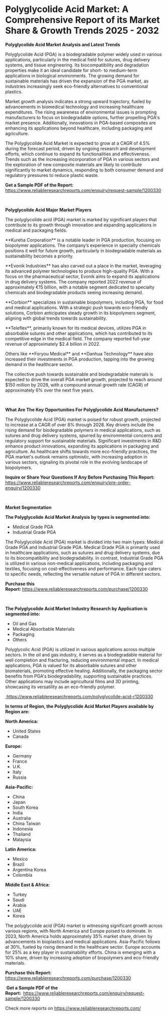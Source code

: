 <p><h1>Polyglycolide Acid Market: A Comprehensive Report of its Market Share & Growth Trends 2025 - 2032</h1></p><p><strong>Polyglycolide Acid Market Analysis and Latest Trends</strong></p>
<p><p>Polyglycolide Acid (PGA) is a biodegradable polymer widely used in various applications, particularly in the medical field for sutures, drug delivery systems, and tissue engineering. Its biocompatibility and degradation properties make it an ideal candidate for short- to medium-term applications in biological environments. The growing demand for sustainable materials has driven the expansion of the PGA market, as industries increasingly seek eco-friendly alternatives to conventional plastics.</p><p>Market growth analysis indicates a strong upward trajectory, fueled by advancements in biomedical technology and increasing healthcare expenditures. The rising awareness of environmental issues is prompting manufacturers to focus on biodegradable options, further propelling PGA's market presence. Additionally, innovations in PGA-based composites are enhancing its applications beyond healthcare, including packaging and agriculture.</p><p>The Polyglycolide Acid Market is expected to grow at a CAGR of 4.5% during the forecast period, driven by ongoing research and development efforts, which continue to expand its functionalities and effectiveness. Trends such as the increasing incorporation of PGA in various sectors and the exploration of new composite materials are likely to contribute significantly to market dynamics, responding to both consumer demand and regulatory pressures to reduce plastic waste.</p></p>
<p><strong>Get a Sample PDF of the Report:&nbsp;</strong> <a href="https://www.reliableresearchreports.com/enquiry/request-sample/1200330?utm_campaign=3030&utm_medium=2&utm_source=Github&utm_content=ia&utm_term=02042025&utm_id=polyglycolide-acid">https://www.reliableresearchreports.com/enquiry/request-sample/1200330</a></p>
<p>&nbsp;</p>
<p><strong>Polyglycolide Acid Major Market Players</strong></p>
<p><p>The polyglycolide acid (PGA) market is marked by significant players that contribute to its growth through innovation and expanding applications in medical and packaging fields.</p><p>**Kureha Corporation** is a notable leader in PGA production, focusing on biopolymer applications. The company’s experience in specialty chemicals positions it well for future growth, particularly in biodegradable materials as sustainability becomes a priority.</p><p>**Evonik Industries** has also carved out a place in the market, leveraging its advanced polymer technologies to produce high-quality PGA. With a focus on the pharmaceutical sector, Evonik aims to expand its applications in drug delivery systems. The company reported 2022 revenue of approximately €15 billion, with a notable segment dedicated to specialty chemicals and biodegradable products seeing increasing demand.</p><p>**Corbion** specializes in sustainable biopolymers, including PGA, for food and medical applications. With a strategic push towards eco-friendly solutions, Corbion anticipates steady growth in its biopolymers segment, aligning with global trends towards sustainability. </p><p>**Teleflex**, primarily known for its medical devices, utilizes PGA in absorbable sutures and other applications, which has contributed to its competitive edge in the medical field. The company reported full-year revenue of approximately $2.4 billion in 2022.</p><p>Others like **Foryou Medical** and **Danhua Technology** have also increased their investments in PGA production, tapping into the growing demand in the healthcare sector. </p><p>The collective push towards sustainable and biodegradable materials is expected to drive the overall PGA market growth, projected to reach around $150 million by 2028, with a compound annual growth rate (CAGR) of approximately 6% over the next five years.</p></p>
<p>&nbsp;</p>
<p><strong>What Are The Key Opportunities For Polyglycolide Acid Manufacturers?</strong></p>
<p><p>The Polyglycolide Acid (PGA) market is poised for robust growth, projected to increase at a CAGR of over 8% through 2028. Key drivers include the rising demand for biodegradable polymers in medical applications, such as sutures and drug delivery systems, spurred by environmental concerns and regulatory support for sustainable materials. Significant investments in R&D enhance product innovations, expanding its applications in packaging and agriculture. As healthcare shifts towards more eco-friendly practices, the PGA market's outlook remains optimistic, with increasing adoption in various sectors, signaling its pivotal role in the evolving landscape of biopolymers.</p></p>
<p><strong>Inquire or Share Your Questions If Any Before Purchasing This Report:</strong> <a href="https://www.reliableresearchreports.com/enquiry/pre-order-enquiry/1200330?utm_campaign=3030&utm_medium=2&utm_source=Github&utm_content=ia&utm_term=02042025&utm_id=polyglycolide-acid">https://www.reliableresearchreports.com/enquiry/pre-order-enquiry/1200330</a></p>
<p>&nbsp;</p>
<p><strong>Market Segmentation</strong></p>
<p><strong>The Polyglycolide Acid Market Analysis by types is segmented into:</strong></p>
<p><ul><li>Medical Grade PGA</li><li>Industrial Grade PGA</li></ul></p>
<p><p>The Polyglycolide Acid (PGA) market is divided into two main types: Medical Grade PGA and Industrial Grade PGA. Medical Grade PGA is primarily used in healthcare applications, such as sutures and drug delivery systems, due to its biocompatibility and biodegradability. In contrast, Industrial Grade PGA is utilized in various non-medical applications, including packaging and textiles, focusing on cost-effectiveness and performance. Each type caters to specific needs, reflecting the versatile nature of PGA in different sectors.</p></p>
<p><strong>Purchase this Report:&nbsp;</strong><a href="https://www.reliableresearchreports.com/purchase/1200330?utm_campaign=3030&utm_medium=2&utm_source=Github&utm_content=ia&utm_term=02042025&utm_id=polyglycolide-acid">https://www.reliableresearchreports.com/purchase/1200330</a></p>
<p>&nbsp;</p>
<p><strong>The Polyglycolide Acid Market Industry Research by Application is segmented into:</strong></p>
<p><ul><li>Oil and Gas</li><li>Medical Absorbable Materials</li><li>Packaging</li><li>Others</li></ul></p>
<p><p>Polyglycolic Acid (PGA) is utilized in various applications across multiple sectors. In the oil and gas industry, it serves as a biodegradable material for well completion and fracturing, reducing environmental impact. In medical applications, PGA is valued for its absorbable sutures and other biomaterials, promoting effective healing. Additionally, the packaging sector benefits from PGA's biodegradability, supporting sustainable practices. Other applications may include agricultural films and 3D printing, showcasing its versatility as an eco-friendly polymer.</p></p>
<p><a href="https://www.reliableresearchreports.com/polyglycolide-acid-r1200330?utm_campaign=3030&utm_medium=2&utm_source=Github&utm_content=ia&utm_term=02042025&utm_id=polyglycolide-acid">&nbsp;https://www.reliableresearchreports.com/polyglycolide-acid-r1200330</a></p>
<p><strong>In terms of Region, the Polyglycolide Acid Market Players available by Region are:</strong></p>
<p>
    <p> <strong> North America: </strong>
        <ul>
            <li>United States</li>
            <li>Canada</li>
        </ul>
        </p> 
    <p> <strong> Europe: </strong>
        <ul>
            <li>Germany</li>
            <li>France</li>
            <li>U.K.</li>
            <li>Italy</li>
            <li>Russia</li>
        </ul>
        </p> 
    <p> <strong> Asia-Pacific: </strong>
        <ul>
            <li>China</li>
            <li>Japan</li>
            <li>South Korea</li>
            <li>India</li>
            <li>Australia</li>
            <li>China Taiwan</li>
            <li>Indonesia</li>
            <li>Thailand</li>
            <li>Malaysia</li>
        </ul>
        </p> 
    <p> <strong> Latin America: </strong>
        <ul>
            <li>Mexico</li>
            <li>Brazil</li>
            <li>Argentina Korea</li>
            <li>Colombia</li>
        </ul>
        </p> 
    <p> <strong> Middle East & Africa: </strong>
        <ul>
            <li>Turkey</li>
            <li>Saudi</li>
            <li>Arabia</li>
            <li>UAE</li>
            <li>Korea</li>
        </ul>
    </p>
    </p>
<p><p>The polyglycolide acid (PGA) market is witnessing significant growth across various regions, with North America and Europe poised to dominate. In 2023, North America holds approximately 35% market share, driven by advancements in bioplastics and medical applications. Asia-Pacific follows at 30%, fueled by rising demand in the healthcare sector. Europe accounts for 25% as a key player in sustainability efforts. China is emerging with a 10% share, driven by increasing adoption of biopolymers and eco-friendly materials.</p></p>
<p><strong>Purchase this Report: </strong><a href="https://www.reliableresearchreports.com/purchase/1200330?utm_campaign=3030&utm_medium=2&utm_source=Github&utm_content=ia&utm_term=02042025&utm_id=polyglycolide-acid">https://www.reliableresearchreports.com/purchase/1200330</a></p>
<p>&nbsp;<strong>Get a Sample PDF of the Report:&nbsp;&nbsp;</strong><a href="https://www.reliableresearchreports.com/enquiry/request-sample/1200330?utm_campaign=3030&utm_medium=2&utm_source=Github&utm_content=ia&utm_term=02042025&utm_id=polyglycolide-acid">https://www.reliableresearchreports.com/enquiry/request-sample/1200330</a></p>
<p><strong></strong></p>
<p>Check more reports on <a href="https://www.reliableresearchreports.com/?utm_campaign=3030&utm_medium=2&utm_source=Github&utm_content=ia&utm_term=02042025&utm_id=polyglycolide-acid">https://www.reliableresearchreports.com/</a></p>